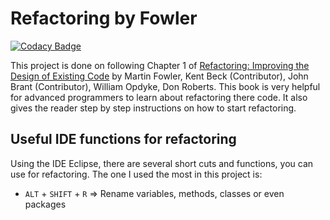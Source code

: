 # Refactoring by Fowler

[![Codacy Badge](https://api.codacy.com/project/badge/Grade/41edabe872114f639ed7e53bdfe97f8e)](https://www.codacy.com/app/adamcel/Fowler?utm_source=github.com&amp;utm_medium=referral&amp;utm_content=adamcel/Fowler&amp;utm_campaign=Badge_Grade)

This project is done on following Chapter 1 of [Refactoring: Improving the Design of Existing Code](https://www.csie.ntu.edu.tw/~r95004/Refactoring_improving_the_design_of_existing_code.pdf) by Martin Fowler, Kent Beck (Contributor), John Brant (Contributor), William Opdyke, Don Roberts. This book is very helpful for advanced programmers to learn about refactoring there code. It also gives the reader step by step instructions on how to start refactoring.

## Useful IDE functions for refactoring

Using the IDE Eclipse, there are several short cuts and functions, you can use for refactoring. The one I used the most in this project is:
- `ALT` + `SHIFT` + `R` => Rename variables, methods, classes or even packages
